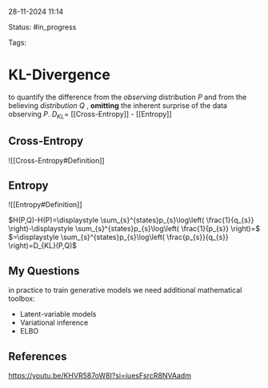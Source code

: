 

28-11-2024 11:14

Status: #in_progress

Tags:

# KL-Divergence

to quantify the difference from the *observing* distribution $P$ and from the believing *distribution* $Q$ , **omitting** the inherent surprise of the data observing $P$.
$D_{KL}=$ [[Cross-Entropy]] - [[Entropy]]
## Cross-Entropy
![[Cross-Entropy#Definition]]
## Entropy
![[Entropy#Definition]]

$H(P,Q)-H(P)=\displaystyle \sum_{s}^{states}p_{s}\log\left( \frac{1}{q_{s}} \right)-\displaystyle \sum_{s}^{states}p_{s}\log\left( \frac{1}{p_{s}} \right)=$
$=\displaystyle \sum_{s}^{states}p_{s}\log\left( \frac{p_{s}}{q_{s}} \right)=D_{KL}(P,Q)$

## My Questions

in practice to train generative models we need additional mathematical toolbox:
- Latent-variable models
- Variational inference
- ELBO

## References

https://youtu.be/KHVR587oW8I?si=iuesFsrcR8NVAadm
